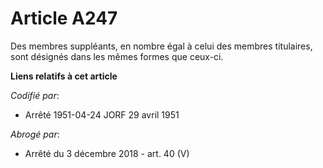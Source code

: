 # Article A247

Des membres suppléants, en nombre égal à celui des membres titulaires, sont désignés dans les mêmes formes que ceux-ci.

**Liens relatifs à cet article**

_Codifié par_:

  - Arrêté 1951-04-24 JORF 29 avril 1951

_Abrogé par_:

  - Arrêté du 3 décembre 2018 - art. 40 (V)
